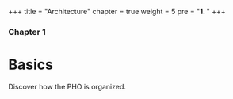 +++
title = "Architecture"
chapter = true
weight = 5
pre = "<b>1. </b>"
+++

### Chapter 1

# Basics

Discover how the PHO is organized.


